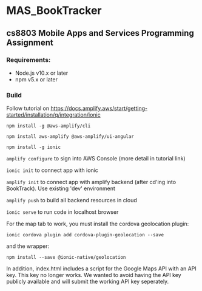 # MAS_BookTracker
## cs8803 Mobile Apps and Services Programming Assignment
### Requirements:
- Node.js v10.x or later
- npm v5.x or later

### Build
  Follow tutorial on https://docs.amplify.aws/start/getting-started/installation/q/integration/ionic
  
  `npm install -g @aws-amplify/cli`
  
  `npm install aws-amplify @aws-amplify/ui-angular`
  
  `npm install -g ionic`
  
  `amplify configure` to sign into AWS Console (more detail in tutorial link)
  
  `ionic init` to connect app with ionic
  
  `amplify init` to connect app with amplify backend (after cd'ing into BookTrack). Use existing 'dev' environment
  
  `amplify push` to build all backend resources in cloud
  
  `ionic serve` to run code in localhost browser
  
  For the map tab to work, you must install the cordova geolocation plugin:
  
  `ionic cordova plugin add cordova-plugin-geolocation --save`
  
  and the wrapper:
  
  `npm install --save @ionic-native/geolocation`
  
In addition, index.html includes a script for the Google Maps API with an API key. This key no longer works. We wanted to avoid having the API key publicly available and will submit the working API key seperately. 
